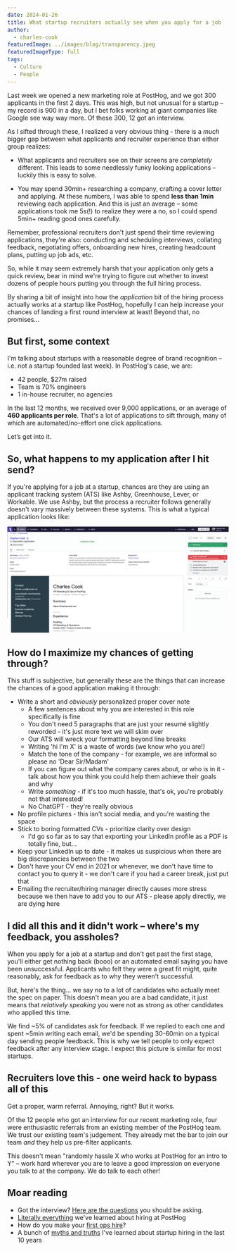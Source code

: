 ```yaml
---
date: 2024-01-26
title: What startup recruiters actually see when you apply for a job
author:
  - charles-cook
featuredImage: ../images/blog/transparency.jpeg
featuredImageType: full
tags:
  - Culture
  - People  
---
```


Last week we opened a new marketing role at PostHog, and we got 300 applicants in the first 2 days. This was high, but not unusual for a startup – my record is 900 in a day, but I bet folks working at giant companies like Google see way way more. Of these 300, 12 got an interview. 

As I sifted through these, I realized a very obvious thing - there is a _much_ bigger gap between what applicants and recruiter experience than either group realizes:

- What applicants and recruiters see on their screens are _completely_ different. This leads to some needlessly funky looking applications – luckily this is easy to solve. 

- You may spend 30min+ researching a company, crafting a cover letter and applying. At these numbers, I was able to spend **less than 1min** reviewing each application. And this is just an average – some applications took me 5s(!) to realize they were a no, so I could spend 5min+ reading good ones carefully.

Remember, professional recruiters don't just spend their time reviewing applications, they're also: conducting and scheduling interviews, collating feedback, negotiating offers, onboarding new hires, creating headcount plans, putting up job ads, etc.

So, while it may seem extremely harsh that your application only gets a quick review, bear in mind we're trying to figure out whether to invest dozens of people hours putting you through the full hiring process. 

By sharing a bit of insight into how the _application_ bit of the hiring process actually works at a startup like PostHog, hopefully I can help increase your chances of landing a first round interview at least! Beyond that, no promises...

## But first, some context

I'm talking about startups with a reasonable degree of brand recognition – i.e. not a startup founded last week). In PostHog's case, we are:

- 42 people, $27m raised
- Team is 70% engineers
- 1 in-house recruiter, no agencies

In the last 12 months, we received over 9,000 applications, or an average of **460 applicants per role**. That's a lot of applications to sift through, many of which are automated/no-effort one click applications.

Let’s get into it. 

## So, what happens to my application after I hit send?

If you're applying for a job at a startup, chances are they are using an applicant tracking system (ATS) like Ashby, Greenhouse, Lever, or Workable. We use Ashby, but the process a recruiter follows generally doesn't vary massively between these systems. This is what a typical application looks like:

![Ashby screenshot](../images/ashby-screenshot.png)

## How do I maximize my chances of getting through?

This stuff is subjective, but generally these are the things that can increase the chances of a good application making it through:

- Write a short and _obviously_ personalized proper cover note
  - A few sentences about why you are interested in this role specifically is fine
  - You don't need 5 paragraphs that are just your resumé slightly reworded - it's just more text we will skim over
  - Our ATS will wreck your formatting beyond line breaks
  - Writing 'hi I'm X' is a waste of words (we know who you are!)
  - Match the tone of the company - for example, we are informal so please no 'Dear Sir/Madam'
  - If you can figure out what the company cares about, or who is in it - talk about how you think you could help them achieve their goals and why
  - Write _something_ - if it's too much hassle, that's ok, you're probably not that interested!
  - No ChatGPT - they're really obvious
- No profile pictures - this isn't social media, and you're wasting the space
- Stick to boring formatted CVs - prioritize clarity over design
  - I'd go so far as to say that exporting your LinkedIn profile as a PDF is totally fine, but...
- Keep your LinkedIn up to date - it makes us suspicious when there are big discrepancies between the two
- Don't have your CV end in 2021 or whenever, we don't have time to contact you to query it - we don't care if you had a career break, just put that
- Emailing the recruiter/hiring manager directly causes more stress because we then have to add you to our ATS - please apply directly, we are dying here

## I did all this and it didn't work – where's my feedback, you assholes?

When you apply for a job at a startup and don't get past the first stage, you'll either get nothing back (booo) or an automated email saying you have been unsuccessful. Applicants who felt they were a great fit might, quite reasonably, ask for feedback as to why they weren't successful. 

But, here's the thing... we say no to a lot of candidates who actually meet the spec on paper. This doesn't mean you are a bad candidate, it just means that _relatively speaking_ you were not as strong as other candidates who applied this time. 

We find ~5% of candidates ask for feedback. If we replied to each one and spent ~5min writing each email, we'd be spending 30-60min on a typical day sending people feedback. This is why we tell people to only expect feedback after any interview stage. I expect this picture is similar for most startups.

## Recruiters love this - one weird hack to bypass all of this

Get a proper, warm referral. Annoying, right? But it works. 

Of the 12 people who got an interview for our recent marketing role, four were enthusiastic referrals from an existing member of the PostHog team. We trust our existing team's judgement. They already met the bar to join our team _and_ they help us pre-filter applicants. 

This doesn't mean "randomly hassle X who works at PostHog for an intro to Y" – work hard wherever you are to leave a good impression on everyone you talk to at the company. We do talk to each other!

## Moar reading

- Got the interview? [Here are the questions](/founders/what-to-ask-in-interviews) you should be asking. 
- [Literally everything](/newsletter/hiring-at-posthog-lessons) we've learned about hiring at PostHog
- How do you make your [first ops hire](/founders/first-ops-hire)?
- A bunch of [myths and truths](/founders/early-stage-startup-hiring-strategy) I've learned about startup hiring in the last 10 years
